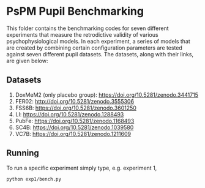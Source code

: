 # PsPM Pupil Benchmarking
This folder contains the benchmarking codes for seven different experiments that measure the retrodictive validity
of various psychophysiological models. In each experiment, a series of models that are created by combining certain
configuration parameters are tested against seven different pupil datasets. The datasets, along with their links, are
given below:

## Datasets
1. DoxMeM2 (only placebo group): https://doi.org/10.5281/zenodo.3441715
2. FER02: http://doi.org/10.5281/zenodo.3555306
3. FSS6B: https://doi.org/10.5281/zenodo.3601250
4. LI: https://doi.org/10.5281/zenodo.1288493
5. PubFe: https://doi.org/10.5281/zenodo.1168493
6. SC4B: https://doi.org/10.5281/zenodo.1039580
7. VC7B: https://doi.org/10.5281/zenodo.1211609


## Running
To run a specific experiment simply type, e.g. experiment 1,
```bash
python exp1/bench.py
```
